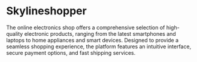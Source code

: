 # Skylineshopper
The online electronics shop offers a comprehensive selection of high-quality electronic products, ranging from the latest smartphones and laptops to home appliances and smart devices. Designed to provide a seamless shopping experience, the platform features an intuitive interface, secure payment options, and fast shipping services. 
